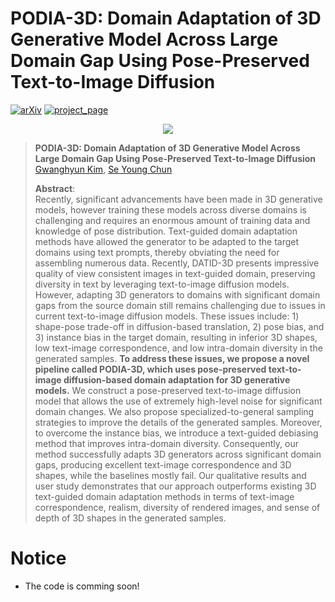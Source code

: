 # PODIA-3D: Domain Adaptation of 3D Generative Model Across Large Domain Gap Using Pose-Preserved Text-to-Image Diffusion  

[![arXiv](https://img.shields.io/badge/arXiv-2304.01900-red)](https://arxiv.org/abs/2304.01900) [![project_page](https://img.shields.io/badge/-project%20page-green)](https://gwang-kim.github.io/podia_3d/)

[//]: # ()
[//]: # ([![arXiv]&#40;https://img.shields.io/badge/paper-cvpr2022-cyan&#41;]&#40;https://openaccess.thecvf.com/content/CVPR2022/html/Kim_DiffusionCLIP_Text-Guided_Diffusion_Models_for_Robust_Image_Manipulation_CVPR_2022_paper.html&#41; [![arXiv]&#40;https://img.shields.io/badge/arXiv-2110.02711-red&#41;]&#40;https://arxiv.org/abs/2110.02711&#41;)

[//]: # ([![video]&#40;https://img.shields.io/badge/video-green&#41;]&#40;https://youtu.be/YVCtaXw6fw8&#41; [![poster]&#40;https://img.shields.io/badge/poster-orange&#41;]&#40;https://drive.google.com/file/d/1QgRFIRba492dCZ6v7BcZB9zqyp91aTjL/view?usp=sharing&#41; )

<p align="center">

  <img src="assets/podia_3d_result.gif" />


</p> 

[comment]: <> (![]&#40;imgs/main1.png&#41;)

[comment]: <> (![]&#40;imgs/main2.png&#41;)

> **PODIA-3D: Domain Adaptation of 3D Generative Model Across Large Domain Gap Using Pose-Preserved Text-to-Image Diffusion**<br>
> [Gwanghyun Kim](https://gwang-kim.github.io/), [Se Young Chun](https://icl.snu.ac.kr/pi) <br>
> 
> 
>**Abstract**: <br>
Recently, significant advancements have been made in 3D generative models, however training these models across diverse domains is challenging and requires an enormous amount of training data and knowledge of pose distribution.
Text-guided domain adaptation methods have allowed the generator to be adapted to the target domains using text prompts, thereby obviating the need for assembling numerous data. Recently, DATID-3D presents impressive quality of view consistent images in text-guided domain, preserving diversity in text by leveraging text-to-image diffusion models. However, adapting 3D generators to domains with significant domain gaps from the source domain still remains challenging due to issues in current text-to-image diffusion models. These issues include: 1) shape-pose trade-off in diffusion-based translation, 2) pose bias, and 3) instance bias in the target domain, resulting in inferior 3D shapes, low text-image correspondence, and low intra-domain diversity in the generated samples.
**To address these issues, we propose a novel pipeline called PODIA-3D, which uses pose-preserved text-to-image diffusion-based domain adaptation for 3D generative models.** We construct a pose-preserved text-to-image diffusion model that allows the use of extremely high-level noise for significant domain changes. We also propose specialized-to-general sampling strategies to improve the details of the generated samples. Moreover, to overcome the instance bias, we introduce a text-guided debiasing method that improves intra-domain diversity. Consequently, our method successfully adapts 3D generators across significant domain gaps, producing excellent text-image correspondence and 3D shapes, while the baselines mostly fail. Our qualitative results and user study demonstrates that our approach outperforms existing 3D text-guided domain adaptation methods in terms of text-image correspondence, realism, diversity of rendered images, and sense of depth of 3D shapes in the generated samples.
# Notice 
- The code is comming soon!